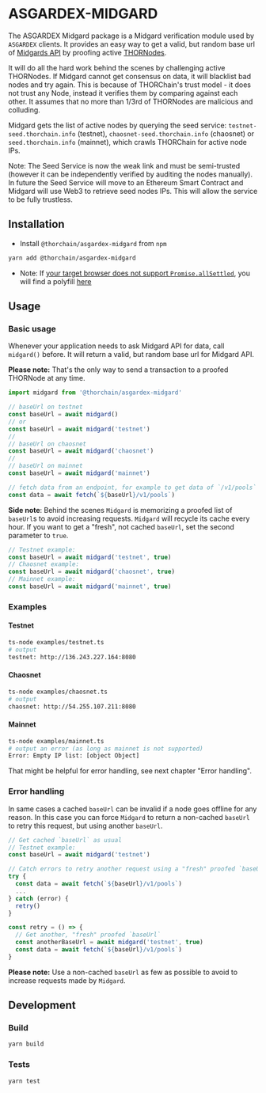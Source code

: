 # ASGARDEX-MIDGARD

The ASGARDEX Midgard package is a Midgard verification module used by `ASGARDEX` clients. It provides an easy way to get a valid, but random base url of [Midgards API](https://gitlab.com/thorchain/midgard/) by proofing active [THORNodes](https://gitlab.com/thorchain/thornode).

It will do all the hard work behind the scenes by challenging active THORNodes. If Midgard cannot get consensus on data, it will blacklist bad nodes and try again. This is because of THORChain's trust model - it does not trust any Node, instead it verifies them by comparing against each other. It assumes that no more than 1/3rd of THORNodes are malicious and colluding.

Midgard gets the list of active nodes by querying the seed service: `testnet-seed.thorchain.info` (testnet), `chaosnet-seed.thorchain.info` (chaosnet) or `seed.thorchain.info` (mainnet), which crawls THORChain for active node IPs.

Note: The Seed Service is now the weak link and must be semi-trusted (however it can be independently verified by auditing the nodes manually). In future the Seed Service will move to an Ethereum Smart Contract and Midgard will use Web3 to retrieve seed nodes IPs. This will allow the service to be fully trustless.

## Installation

- Install `@thorchain/asgardex-midgard` from `npm`

```bash
yarn add @thorchain/asgardex-midgard
```

- Note: If [your target browser does not support `Promise.allSettled`](https://caniuse.com/?search=Promise.allSettled), you will find a polyfill [here](https://github.com/amrayn/allsettled-polyfill)

## Usage

### Basic usage

Whenever your application needs to ask Midgard API for data, call `midgard()` before. It will return a valid, but random base url for Midgard API.

**Please note:** That's the only way to send a transaction to a proofed THORNode at any time.

```js
import midgard from '@thorchain/asgardex-midgard'

// baseUrl on testnet
const baseUrl = await midgard()
// or
const baseUrl = await midgard('testnet')
//
// baseUrl on chaosnet
const baseUrl = await midgard('chaosnet')
//
// baseUrl on mainnet
const baseUrl = await midgard('mainnet')

// fetch data from an endpoint, for example to get data of `/v1/pools`
const data = await fetch(`${baseUrl}/v1/pools`)
```

**Side note**: Behind the scenes `Midgard` is memorizing a proofed list of `baseUrl`s to avoid increasing requests. `Midgard` will recycle its cache every hour. If you want to get a "fresh", not cached `baseUrl`, set the second parameter to `true`.

```js
// Testnet example:
const baseUrl = await midgard('testnet', true)
// Chaosnet example:
const baseUrl = await midgard('chaosnet', true)
// Mainnet example:
const baseUrl = await midgard('mainnet', true)
```

### Examples

#### Testnet

```bash
ts-node examples/testnet.ts
# output
testnet: http://136.243.227.164:8080
```

#### Chaosnet

```bash
ts-node examples/chaosnet.ts
# output
chaosnet: http://54.255.107.211:8080
```

#### Mainnet

```bash
ts-node examples/mainnet.ts
# output an error (as long as mainnet is not supported)
Error: Empty IP list: [object Object]
```

That might be helpful for error handling, see next chapter "Error handling".

### Error handling

In same cases a cached `baseUrl` can be invalid if a node goes offline for any reason. In this case you can force `Midgard` to return a non-cached `baseUrl` to retry this request, but using another `baseUrl`.

```js
// Get cached `baseUrl` as usual
// Testnet example:
const baseUrl = await midgard('testnet')

// Catch errors to retry another request using a "fresh" proofed `baseUrl`
try {
  const data = await fetch(`${baseUrl}/v1/pools`)
  ...
} catch (error) {
  retry()
}

const retry = () => {
  // Get another, "fresh" proofed `baseUrl`
  const anotherBaseUrl = await midgard('testnet', true)
  const data = await fetch(`${baseUrl}/v1/pools`)
}

```

**Please note:** Use a non-cached `baseUrl` as few as possible to avoid to increase requests made by `Midgard`.

## Development

### Build

```bash
yarn build
```

### Tests

```bash
yarn test
```
